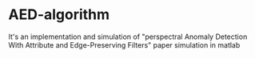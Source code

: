 # AED-algorithm
It's an implementation and simulation of "perspectral Anomaly Detection With Attribute and Edge-Preserving Filters" paper simulation in matlab
